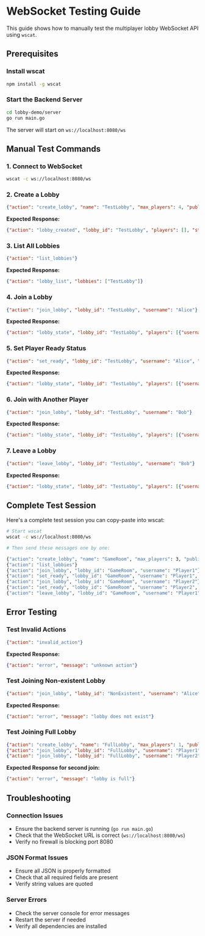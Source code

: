 # WebSocket Testing Guide

This guide shows how to manually test the multiplayer lobby WebSocket API using `wscat`.

## Prerequisites

### Install wscat
```bash
npm install -g wscat
```

### Start the Backend Server
```bash
cd lobby-demo/server
go run main.go
```

The server will start on `ws://localhost:8080/ws`

## Manual Test Commands

### 1. Connect to WebSocket
```bash
wscat -c ws://localhost:8080/ws
```

### 2. Create a Lobby
```json
{"action": "create_lobby", "name": "TestLobby", "max_players": 4, "public": true}
```

**Expected Response:**
```json
{"action": "lobby_created", "lobby_id": "TestLobby", "players": [], "state": "waiting", "metadata": null}
```

### 3. List All Lobbies
```json
{"action": "list_lobbies"}
```

**Expected Response:**
```json
{"action": "lobby_list", "lobbies": ["TestLobby"]}
```

### 4. Join a Lobby
```json
{"action": "join_lobby", "lobby_id": "TestLobby", "username": "Alice"}
```

**Expected Response:**
```json
{"action": "lobby_state", "lobby_id": "TestLobby", "players": [{"username": "Alice", "ready": false}], "state": "waiting", "metadata": null}
```

### 5. Set Player Ready Status
```json
{"action": "set_ready", "lobby_id": "TestLobby", "username": "Alice", "ready": true}
```

**Expected Response:**
```json
{"action": "lobby_state", "lobby_id": "TestLobby", "players": [{"username": "Alice", "ready": true}], "state": "waiting", "metadata": null}
```

### 6. Join with Another Player
```json
{"action": "join_lobby", "lobby_id": "TestLobby", "username": "Bob"}
```

**Expected Response:**
```json
{"action": "lobby_state", "lobby_id": "TestLobby", "players": [{"username": "Alice", "ready": true}, {"username": "Bob", "ready": false}], "state": "waiting", "metadata": null}
```

### 7. Leave a Lobby
```json
{"action": "leave_lobby", "lobby_id": "TestLobby", "username": "Bob"}
```

**Expected Response:**
```json
{"action": "lobby_state", "lobby_id": "TestLobby", "players": [{"username": "Alice", "ready": true}], "state": "waiting", "metadata": null}
```

## Complete Test Session

Here's a complete test session you can copy-paste into wscat:

```bash
# Start wscat
wscat -c ws://localhost:8080/ws

# Then send these messages one by one:

{"action": "create_lobby", "name": "GameRoom", "max_players": 3, "public": true}
{"action": "list_lobbies"}
{"action": "join_lobby", "lobby_id": "GameRoom", "username": "Player1"}
{"action": "set_ready", "lobby_id": "GameRoom", "username": "Player1", "ready": true}
{"action": "join_lobby", "lobby_id": "GameRoom", "username": "Player2"}
{"action": "set_ready", "lobby_id": "GameRoom", "username": "Player2", "ready": true}
{"action": "leave_lobby", "lobby_id": "GameRoom", "username": "Player1"}
```

## Error Testing

### Test Invalid Actions
```json
{"action": "invalid_action"}
```
**Expected Response:**
```json
{"action": "error", "message": "unknown action"}
```

### Test Joining Non-existent Lobby
```json
{"action": "join_lobby", "lobby_id": "NonExistent", "username": "Alice"}
```
**Expected Response:**
```json
{"action": "error", "message": "lobby does not exist"}
```

### Test Joining Full Lobby
```json
{"action": "create_lobby", "name": "FullLobby", "max_players": 1, "public": true}
{"action": "join_lobby", "lobby_id": "FullLobby", "username": "Player1"}
{"action": "join_lobby", "lobby_id": "FullLobby", "username": "Player2"}
```
**Expected Response for second join:**
```json
{"action": "error", "message": "lobby is full"}
```

## Troubleshooting

### Connection Issues
- Ensure the backend server is running (`go run main.go`)
- Check that the WebSocket URL is correct (`ws://localhost:8080/ws`)
- Verify no firewall is blocking port 8080

### JSON Format Issues
- Ensure all JSON is properly formatted
- Check that all required fields are present
- Verify string values are quoted

### Server Errors
- Check the server console for error messages
- Restart the server if needed
- Verify all dependencies are installed 